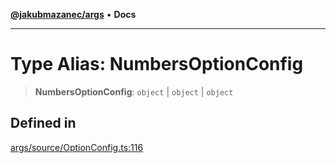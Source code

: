 [**@jakubmazanec/args**](../README.md) • **Docs**

---

# Type Alias: NumbersOptionConfig

> **NumbersOptionConfig**: `object` \| `object` \| `object`

## Defined in

[args/source/OptionConfig.ts:116](https://github.com/jakubmazanec/tools/blob/2afd81e4680434017b6f838733fd5ccd928cec42/packages/args/source/OptionConfig.ts#L116)
